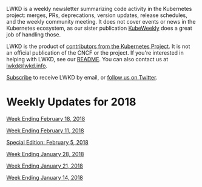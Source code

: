 LWKD is a weekly newsletter summarizing code activity in the Kubernetes project: merges, PRs, deprecations, version updates, release schedules, and the weekly community meeting.  It does not cover events or news in the Kubernetes ecosystem, as our sister publication [KubeWeekly](https://kubeweekly.com/) does a great job of handling those.

LWKD is the product of [contributors from the Kubernetes Project](/authors).  It is not an official publication of the CNCF or the project.  If you're interested in helping with LWKD, see our [README](https://github.com/lwkd/lwkd.github.io).  You can also contact us at lwkd@lwkd.info.

[Subscribe](http://eepurl.com/dkBy_j) to receive LWKD by email, or [follow us on Twitter](https://twitter.com/LWKDNews).

# Weekly Updates for 2018

[Week Ending February 18, 2018](/2018/20180218)

[Week Ending February 11, 2018](/2018/20180211)

[Special Edition: February 5, 2018](/2018/20180205)

[Week Ending January 28, 2018](/2018/20180128)

[Week Ending January 21, 2018](/2018/20180121)

[Week Ending January 14, 2018](/2018/20180114)
